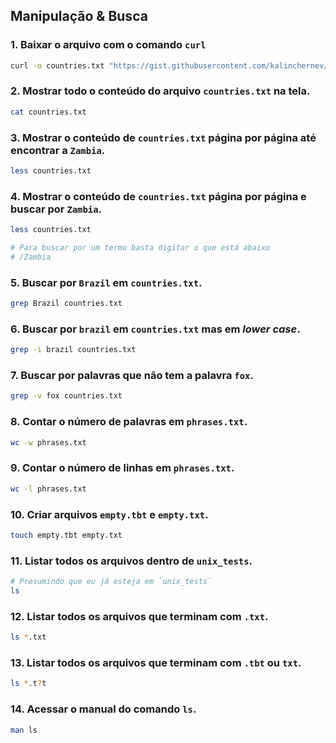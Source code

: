 ## Manipulação & Busca

### 1. Baixar o arquivo com o comando `curl`

```bash
curl -o countries.txt "https://gist.githubusercontent.com/kalinchernev/486393efcca01623b18d/raw/daa24c9fea66afb7d68f8d69f0c4b8eeb9406e83/countries"
```

### 2. Mostrar todo o conteúdo do arquivo `countries.txt` na tela.

```bash
cat countries.txt
```

### 3. Mostrar o conteúdo de `countries.txt` página por página até encontrar a `Zambia`.

```bash
less countries.txt
```

### 4. Mostrar o conteúdo de `countries.txt` página por página e buscar por `Zambia`.

```bash
less countries.txt

# Para buscar por um termo basta digitar o que está abaixo
# /Zambia
```

### 5. Buscar por `Brazil` em `countries.txt`.

```bash
grep Brazil countries.txt
```

### 6. Buscar por `brazil` em `countries.txt` mas em _lower case_.

```bash
grep -i brazil countries.txt
```

### 7. Buscar por palavras que não tem a palavra `fox`.

```bash
grep -v fox countries.txt
```

### 8. Contar o número de palavras em `phrases.txt`.

```bash
wc -w phrases.txt
```
### 9. Contar o número de linhas em `phrases.txt`.

```bash
wc -l phrases.txt
```

### 10. Criar arquivos `empty.tbt` e `empty.txt`.

```bash
touch empty.tbt empty.txt
```

### 11. Listar todos os arquivos dentro de `unix_tests`.

```bash
# Presumindo que eu já esteja em `unix_tests`
ls
```

### 12. Listar todos os arquivos que terminam com `.txt`.

```bash
ls *.txt
```

### 13. Listar todos os arquivos que terminam com `.tbt` ou `txt`.

```bash
ls *.t?t
```

### 14. Acessar o manual do comando `ls`.

```bash
man ls
```